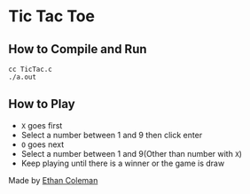 # Tic Tac Toe

## How to Compile and Run
```
cc TicTac.c
./a.out
```

## How to Play

- `X` goes first
- Select a number between 1 and 9 then click enter
- `O` goes next
- Select a number between 1 and 9(Other than number with `X`)
- Keep playing until there is a winner or the game is draw

Made by [Ethan Coleman](ethanriley@mac.com)
